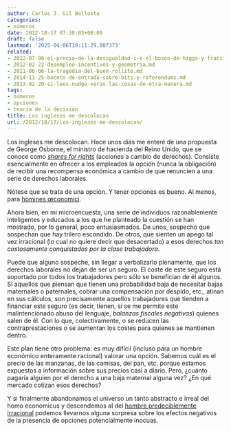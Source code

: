 ```yaml
---
author: Carlos J. Gil Bellosta
categories:
- números
date: 2012-10-17 07:38:03+00:00
draft: false
lastmod: '2025-04-06T19:11:29.007373'
related:
- 2012-07-06-el-precio-de-la-desigualdad-i-e-el-boson-de-higgs-y-fracciones.md
- 2012-02-22-desempleo-incentivos-y-geometria.md
- 2011-06-06-la-tragedia-del-buen-rollito.md
- 2014-11-25-boceto-de-entrada-sobre-bits-y-referendums.md
- 2013-02-20-si-lees-nudge-veras-las-cosas-de-otra-manera.md
tags:
- números
- opciones
- teoría de la decisión
title: Los ingleses me descolocan
url: /2012/10/17/los-ingleses-me-descolocan/
---
```


Los ingleses me descolocan. Hace unos días me enteré de una propuesta de George Osborne, el ministro de hacienda del Reino Unido, que se conoce como _[shares for rights](http://www.guardian.co.uk/politics/2012/oct/08/george-osborne-shares-rights-scheme)_ (acciones a cambio de derechos). Consiste esencialmente en ofrecer a los empleados la opción (nunca la obligación) de recibir una recompensa económica a cambio de que renuncien a una serie de derechos laborales.

Nótese que se trata de una opción. Y tener opciones es bueno. Al menos, para [homines œconomici](http://en.wikipedia.org/wiki/Homo_economicus).

Ahora bien, en mi microencuesta, una serie de individuos razonablemente inteligentes y educados a los que he planteado la cuestión se han mostrado, por lo general, poco entusiasmados. De unos, sospecho que sospechan que hay trilero escondido. De otros, que sienten un apego tal vez irracional (lo cual no quiere decir que desacertado) a esos derechos _tan costosamente conquistados por la clase trabajadora_.

Puede que alguno sospeche, sin llegar a verbalizarlo plenamente, que los derechos laborales no dejan de ser un seguro. El coste de este seguro está soportado por todos los trabajadores pero sólo se benefician de él algunos. Si aquellos que piensan que tienen una probabilidad baja de necesitar bajas maternales o paternales, cobrar una compensación por despido, etc., atinan en sus cálculos, son precisamente aquellos trabajadores que tienden a financiar este seguro (es decir, tienen, si se me permite este malintencionado abuso del lenguaje, _balanzas fiscales negativas_) quienes salen de él. Con lo que, colectivamente, o se reducen las contraprestaciones o se aumentan los costes para quienes se mantienen dentro.

Este plan tiene otro problema: es muy difícil (incluso para un hombre económico enteramente racional) valorar una opción. Sabemos cuál es el precio de las manzanas, de las camisas, del pan, etc. porque estamos expuestos a información sobre sus precios casi a diario. Pero, ¿cuánto pagaría alguien por el derecho a una baja maternal alguna vez? ¿En qué mercado cotizan esos derechos?

Y si finalmente abandonamos el universo un tanto abstracto e irreal del homo economicus y descendemos al del [hombre predeciblemente irracional](http://en.wikipedia.org/wiki/Predictably_Irrational) podemos llevarnos alguna sorpresa sobre los efectos negativos de la presencia de opciones potencialmente inocuas.